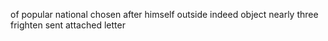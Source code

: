 of popular national chosen after himself outside indeed object nearly three frighten sent attached letter